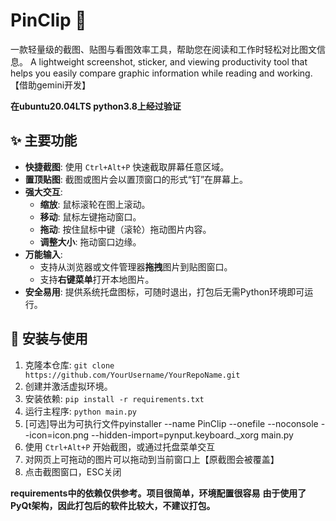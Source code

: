 # PinClip 📌

一款轻量级的截图、贴图与看图效率工具，帮助您在阅读和工作时轻松对比图文信息。
A lightweight screenshot, sticker, and viewing productivity tool that helps you easily compare graphic information while reading and working.
【借助gemini开发】

**在ubuntu20.04LTS python3.8上经过验证**
## ✨ 主要功能

- **快捷截图**: 使用 `Ctrl+Alt+P` 快速截取屏幕任意区域。
- **置顶贴图**: 截图或图片会以置顶窗口的形式“钉”在屏幕上。
- **强大交互**:
    - **缩放**: 鼠标滚轮在图上滚动。
    - **移动**: 鼠标左键拖动窗口。
    - **拖动**: 按住鼠标中键（滚轮）拖动图片内容。
    - **调整大小**: 拖动窗口边缘。
- **万能输入**:
    - 支持从浏览器或文件管理器**拖拽**图片到贴图窗口。
    - 支持**右键菜单**打开本地图片。
- **安全易用**: 提供系统托盘图标，可随时退出，打包后无需Python环境即可运行。

## 🚀 安装与使用

1.  克隆本仓库: `git clone https://github.com/YourUsername/YourRepoName.git`
2.  创建并激活虚拟环境。
3.  安装依赖: `pip install -r requirements.txt` 
4.  运行主程序: `python main.py`
5.  [可选]导出为可执行文件pyinstaller --name PinClip --onefile --noconsole --icon=icon.png --hidden-import=pynput.keyboard._xorg main.py
6.  使用 `Ctrl+Alt+P` 开始截图，或通过托盘菜单交互
7.  对网页上可拖动的图片可以拖动到当前窗口上【原截图会被覆盖】
8.  点击截图窗口，ESC关闭

**requirements中的依赖仅供参考。项目很简单，环境配置很容易**
**由于使用了PyQt架构，因此打包后的软件比较大，不建议打包。**
